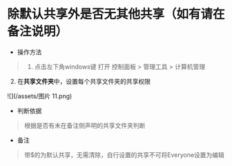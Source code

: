 # 除默认共享外是否无其他共享（如有请在备注说明）

- 操作方法
> 1. 点击左下角windows键 打开 控制面板 > 管理工具 > 计算机管理
  2. 在**共享文件夹**中，设置每个共享文件夹的共享权限

![](/assets/图片 11.png)

- 判断依据
> 根据是否有未在备注侧声明的共享文件夹判断

- 备注
> 带$的为默认共享，无需清除，自行设置的共享不可将Everyone设置为编辑